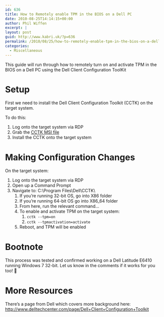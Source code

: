 ```yaml
---
id: 636
title: How to Remotely enable TPM in the BIOS on a Dell PC
date: 2010-08-25T14:14:15+00:00
author: Phil Wiffen
excerpt: |
layout: post
guid: http://www.kabri.uk/?p=636
permalink: /2010/08/25/how-to-remotely-enable-tpm-in-the-bios-on-a-dell-pc/
categories:
  - Miscellaneous
---
```

This guide will run through how to remotely turn on and activate TPM in the BIOS on a Dell PC using the Dell Client Configuration ToolKit

# Setup

First we need to install the Dell Client Configuration Toolkit (CCTK) on the target system.

To do this:

  1. Log onto the target system via RDP
  2. Grab the [CCTK MSI file](http://support.dell.com/support/downloads/download.aspx?c=us&l=en&s=gen&releaseid=R229673&formatcnt=1&libid=0&fileid=329826)
  3. Install the CCTK onto the target system

# Making Configuration Changes

On the target system:

  1. Log onto the target system via RDP
  2. Open up a Command Prompt
  3. Navigate to: C:\Program Files\Dell\CCTK\ 
      1. If you’re running 32-bit OS, go into X86 folder
      2. If you’re running 64-bit OS go into X86_64 folder
      3. From here, run the relevant command&#8230;
      4. To enable and activate TPM on the target system: 
          1. `cctk --tpm=on`
          2. `cctk --tpmactivation=activate`
      5. Reboot, and TPM will be enabled

# Bootnote

This process was tested and confirmed working on a Dell Latitude E6410 running Windows 7 32-bit. Let us know in the comments if it works for you too! 🙂

# More Resources

There&#8217;s a page from Dell which covers more background here: <http://www.delltechcenter.com/page/Dell+Client+Configuration+Toolkit>